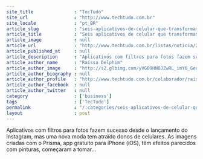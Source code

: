 ```yaml
---
site_title               : "TecTudo"
site_url                 : "http://www.techtudo.com.br"
site_locale              : "pt_BR"
article_slug             : "seis-aplicativos-de-celular-que-transformam-suas-fotos-em-obras-de-arte"
article_title            : "Seis aplicativos de celular que transformam suas fotos em obras de arte"
article_image            : null
article_url              : "http://www.techtudo.com.br/listas/noticia/2016/07/seis-aplicativos-de-celular-que-transformam-suas-fotos-em-obras-de-arte.html"
article_published_at     : null
article_description      : "Aplicativos com filtros para fotos fazem sucesso desde o lançamento do Instagram, mas uma nova moda tem atraído donos de celulares. As imagens criadas com o Prisma, app gratuito para iPhone (iOS), têm efeitos parecidos com pinturas, começaram a tomar..."
article_author_name      : "Raíssa Delphim"
article_author_image     : "http://s2.glbimg.com/yVG09HNOJZwRL_imY6_GeqtUpiQ=/30x30/s2.glbimg.com/5hxoKAiKyaP_BmAzGRVECkWQ0-w=/0x0:720x720/140x140/s.glbimg.com/po/tt2/f/original/2015/12/16/raissa_tt.jpg"
article_author_biography : null
article_author_profile   : "http://www.techtudo.com.br/colaborador/raissa-delphim.html"
article_author_facebook  : null
article_author_twitter   : null
category                 : ['business']
tags                     : ['TecTudo']
permalink                : "/:categories/seis-aplicativos-de-celular-que-transformam-suas-fotos-em-obras-de-arte/"
layout                   : post
---
```


Aplicativos com filtros para fotos fazem sucesso desde o lançamento do Instagram, mas uma nova moda tem atraído donos de celulares. As imagens criadas com o Prisma, app gratuito para iPhone (iOS), têm efeitos parecidos com pinturas, começaram a tomar...
